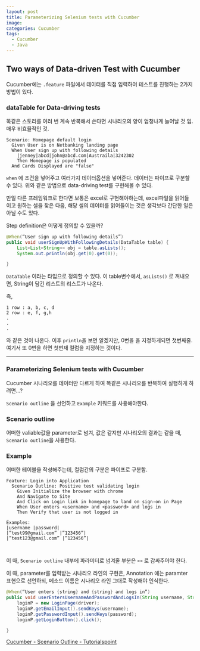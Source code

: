```yaml
---
layout: post
title: Parameterizing Selenium tests with Cucumber
image:
categories: Cucumber
tags:
  - Cucumber
  - Java
---
```


## Two ways of Data-driven Test with Cucumber

Cucumber에는 `.feature` 파일에서 데이터를 직접 입력하여 테스트를 진행하는 2가지 방법이 있다.



### dataTable for Data-driving tests

똑같은 스토리를 여러 번 계속 반복해서 쓴다면 시나리오의 양이 엄청나게 늘어날 것 임.
매우 비효율적인 것.

```gherkin
Scenario: Homepage default login
  Given User is on Netbanking landing page
  When User sign up with following details
    |jenney|abcd|john@abcd.com|Austraila|3242302
    Then Homepage is populated
  And Cards Displayed are "false"

```

`when` 에 조건을 넣어주고 여러가지 데이터옵션을 넣어준다.
데이터는 파이프로 구분할 수 있다.
위와 같은 방법으로 data-driving test를 구현해볼 수 있다.

만일 다른 프레임워크로 한다면 보통은 excel로 구현해야하는데, excel파일을 읽어들이고 원하는 셀을 찾은 다음, 해당 셀의 데이터를 읽어들이는 것은 생각보다 간단한 일은 아닐 수도 있다.

Step definition은 어떻게 정의할 수 있을까?

```java
@When(“User sign up with following details”)
public void userSignUpWithFollowingDetails(DataTable table) {
    List<List<String>> obj = table.asLists();
    System.out.println(obj.get(0).get(0));

}

```

`DataTable` 이라는 타입으로 정의할 수 있다.
이 table변수에서, `asLists()` 로 꺼내오면, String이 담긴 리스트의 리스트가 나온다.

즉,

```
1 row : a, b, c, d
2 row : e, f, g,h
.
.
.
```

와 같은 것이 나온다.
이후 `println`을 보면 알겠지만, 0번을 을 지정하게되면 첫번째줄. 여기서 또 0번을 하면 첫번재 컬럼을 지정하는 것이다.

---

### Parameterizing Selenium tests with Cucumber

Cucumber 시나리오를 데이터만 다르게 하여 똑같은 시나리오를 반복하여 실행하게 하려면...?

`Scenario outline` 을 선언하고 `Example` 키워드를 사용해야한다.



### Scenario outline

어떠한 valiable값을 parameter로 넘겨, 값은 같지만 시나리오의 결과는 같을 때,  `Scenario outline`을 사용한다.

### Example

어떠한 테이블을 작성해주는데, 컬럼간의 구분은 파이프로 구분함.

```gherkin
Feature: Login into Application
  Scenario Outline: Positive test validating login
    Given Initialize the browser with chrome
    And Navigate to Site
    And Click on Login link in homepage to land on sign-on in Page
    When User enters <username> and <password> and logs in
    Then Verify that user is not logged in

Examples:
|username |password|
|”test99@gmail.com” |”123456”|
|”test123@gmail.com” |”123456”|



```

이 때, `Scenario outline` 내부에 파라미터로 넘겨줄 부분은 `<>` 로 감싸주어야 한다.

이 때, parameter를 입력받는 시나리오 라인의 구현은,
Annotation 에는 paramter 표현으로 선언하되, 메소드 이름은 시나리오 라인 그대로 작성해야 인식한다.

```java
@When(“User enters {string} and {string} and logs in”)
public void userEntersUsernameAndPasswordAndLogsIn(String username, String password) {
    loginP = new LoginPage(driver);
    loginP.getEmailInput().sendKeys(username);
    loginP.getPasswordInput().sendKeys(password);
    loginP.getLoginButton().click();

}

```



[Cucumber - Scenario Outline - Tutorialspoint](https://www.tutorialspoint.com/cucumber/cucumber_scenario_outline.htm)

